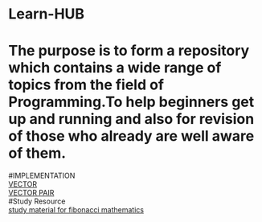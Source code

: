 # Learn-HUB
# The purpose is to form a repository which contains a wide range of topics from the field of Programming.To help beginners get up and running  and also for revision of those who already are well aware of them.
#IMPLEMENTATION \
[VECTOR](https://github.com/shashank077/Learn-HUB/blob/master/VECTOR_basic.cpp)\
[VECTOR PAIR](https://github.com/shashank077/Learn-HUB/blob/master/Vector_Pair.cpp)\
#Study Resource \
[study material for fibonacci mathematics](http://www.maths.surrey.ac.uk/hosted-sites/R.Knott/Fibonacci/fibmaths.html)
